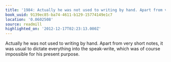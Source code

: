 ```yaml
---
title: '1984: Actually he was not used to writing by hand. Apart from very…'
book_uuid: 9139ec85-ba74-4611-b129-15774149e1c7
location: '0.0602508'
source: readmill
highlighted_on: '2012-12-17T02:23:13.000Z'
---
```


Actually he was not used to writing by hand. Apart from very short notes, it was usual to dictate everything into the speak-write, which was of course impossible for his present purpose.